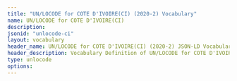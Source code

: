 ```yaml
---
title: "UN/LOCODE for COTE D'IVOIRE(CI) (2020-2) Vocabulary"
name: UN/LOCODE for COTE D'IVOIRE(CI) 
description: 
jsonid: "unlocode-ci"
layout: vocabulary
header_name: UN/LOCODE for COTE D'IVOIRE(CI) (2020-2) JSON-LD Vocabulary
header_description: Vocabulary Definition of UN/LOCODE for COTE D'IVOIRE(CI) (2020-2) semantics in HTML format. JSON-LD format is available at [unlocode-ci.jsonld](/vocabulary/unlocode-ci.jsonld)
type: unlocode
options:
---
```

